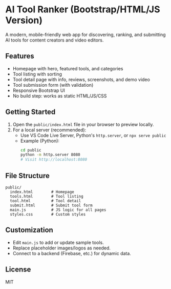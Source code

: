 # AI Tool Ranker (Bootstrap/HTML/JS Version)

A modern, mobile-friendly web app for discovering, ranking, and submitting AI tools for content creators and video editors.

## Features
- Homepage with hero, featured tools, and categories
- Tool listing with sorting
- Tool detail page with info, reviews, screenshots, and demo video
- Tool submission form (with validation)
- Responsive Bootstrap UI
- No build step: works as static HTML/JS/CSS

## Getting Started

1. Open the `public/index.html` file in your browser to preview locally.
2. For a local server (recommended):
   - Use VS Code Live Server, Python's `http.server`, or `npx serve public`
   - Example (Python):
     ```bash
     cd public
     python -m http.server 8080
     # Visit http://localhost:8080
     ```

## File Structure
```
public/
  index.html        # Homepage
  tools.html        # Tool listing
  tool.html         # Tool detail
  submit.html       # Submit tool form
  main.js           # JS logic for all pages
  styles.css        # Custom styles
```

## Customization
- Edit `main.js` to add or update sample tools.
- Replace placeholder images/logos as needed.
- Connect to a backend (Firebase, etc.) for dynamic data.

## License
MIT
